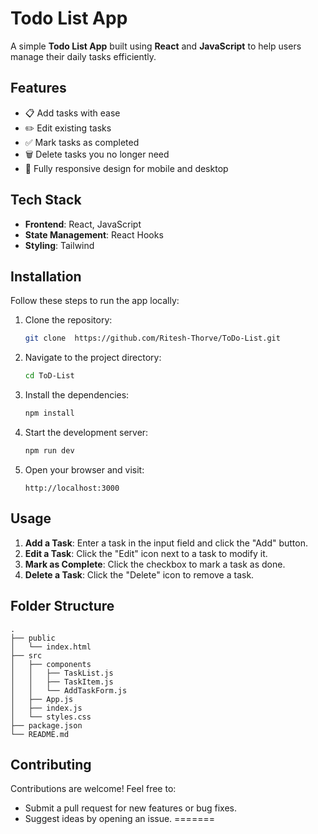 # Todo List App

A simple **Todo List App** built using **React** and **JavaScript** to help users manage their daily tasks efficiently.

## Features

- 📋 Add tasks with ease
- ✏️ Edit existing tasks
- ✅ Mark tasks as completed
- 🗑️ Delete tasks you no longer need
- 📱 Fully responsive design for mobile and desktop

## Tech Stack

- **Frontend**: React, JavaScript 
- **State Management**: React Hooks 
- **Styling**: Tailwind

## Installation

Follow these steps to run the app locally:

1. Clone the repository:
   ```bash
   git clone  https://github.com/Ritesh-Thorve/ToDo-List.git
   ```

2. Navigate to the project directory:
   ```bash
   cd ToD-List
   ```

3. Install the dependencies:
   ```bash
   npm install
   ```

4. Start the development server:
   ```bash
   npm run dev
   ```

5. Open your browser and visit:
   ```
   http://localhost:3000
   ```

## Usage

1. **Add a Task**: Enter a task in the input field and click the "Add" button.
2. **Edit a Task**: Click the "Edit" icon next to a task to modify it.
3. **Mark as Complete**: Click the checkbox to mark a task as done.
4. **Delete a Task**: Click the "Delete" icon to remove a task.

## Folder Structure
```
.
├── public
│   └── index.html
├── src
│   ├── components
│   │   ├── TaskList.js
│   │   ├── TaskItem.js
│   │   └── AddTaskForm.js
│   ├── App.js
│   ├── index.js
│   └── styles.css
├── package.json
└── README.md
```

## Contributing

Contributions are welcome! Feel free to:

- Submit a pull request for new features or bug fixes.
- Suggest ideas by opening an issue.
=======
 

 